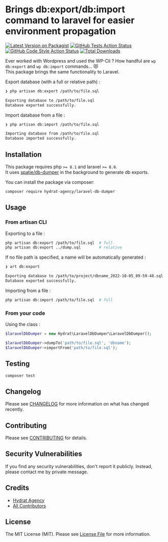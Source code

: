 # Brings db:export/db:import command to laravel for easier environment propagation

[![Latest Version on Packagist](https://img.shields.io/packagist/v/hydrat-agency/laravel-db-dumper.svg?style=flat-square)](https://packagist.org/packages/hydrat-agency/laravel-db-dumper)
[![GitHub Tests Action Status](https://img.shields.io/github/workflow/status/hydrat-agency/laravel-db-dumper/run-tests?label=tests)](https://github.com/hydrat-agency/laravel-db-dumper/actions?query=workflow%3Arun-tests+branch%3Amain)
[![GitHub Code Style Action Status](https://img.shields.io/github/workflow/status/hydrat-agency/laravel-db-dumper/Fix%20PHP%20code%20style%20issues?label=code%20style)](https://github.com/hydrat-agency/laravel-db-dumper/actions?query=workflow%3A"Fix+PHP+code+style+issues"+branch%3Amain)
[![Total Downloads](https://img.shields.io/packagist/dt/hydrat-agency/laravel-db-dumper.svg?style=flat-square)](https://packagist.org/packages/hydrat-agency/laravel-db-dumper)

Ever worked with Wordpress and used the WP-Cli ? How handful are `wp db:export` and `wp db:import` commands... 😻  
This package brings the same functionality to Laravel. 

Export database (with a full or relative path) : 

```bash
❯ php artisan db:export /path/to/file.sql

Exporting database to /path/to/file.sql
Database exported successfully.
```

Import database from a file : 

```bash
❯ php artisan db:import /path/to/file.sql

Importing database from /path/to/file.sql
Database imported successfully.
```

## Installation

This package requires php `>= 8.1` and laravel `>= 8.0`.  
It uses [spatie/db-dumper](https://github.com/spatie/db-dumper) in the background to generate db exports.  


You can install the package via composer:  

```bash
composer require hydrat-agency/laravel-db-dumper
```

## Usage

### From artisan CLI

Exporting to a file :  

```bash
php artisan db:export /path/to/file.sql  # full
php artisan db:export ../dump.sql        # relative
```

If no file path is specified, a name will be automatically generated :  

```bash
❯ art db:export

Exporting database to /path/to/project/dbname_2022-10-05_09-59-48.sql
Database exported successfully.
```

Importing from a file :  

```bash
php artisan db:import /path/to/file.sql  # full
```

### From your code

Using the class :  

```php
$laravelDbDumper = new Hydrat\LaravelDbDumper\LaravelDbDumper();

$laravelDbDumper->dumpTo('path/to/file.sql', 'dbname');
$laravelDbDumper->importFrom('path/to/file.sql');
```

## Testing

```bash
composer test
```

## Changelog

Please see [CHANGELOG](CHANGELOG.md) for more information on what has changed recently.

## Contributing

Please see [CONTRIBUTING](CONTRIBUTING.md) for details.

## Security Vulnerabilities

If you find any security vulnerabilities, don't report it publicly. Instead, please contact me by private message.

## Credits

- [Hydrat Agency](https://github.com/Hydrat-Agency)
- [All Contributors](../../contributors)

## License

The MIT License (MIT). Please see [License File](LICENSE.md) for more information.
